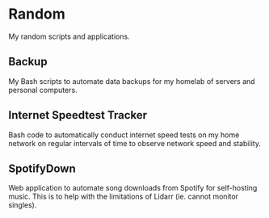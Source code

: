 # Random
My random scripts and applications.

## Backup
My Bash scripts to automate data backups for my homelab of servers and personal computers.

## Internet Speedtest Tracker
Bash code to automatically conduct internet speed tests on my home network on regular intervals of time to observe network speed and stability.

## SpotifyDown
Web application to automate song downloads from Spotify for self-hosting music. This is to help with the limitations of Lidarr (ie. cannot monitor singles).